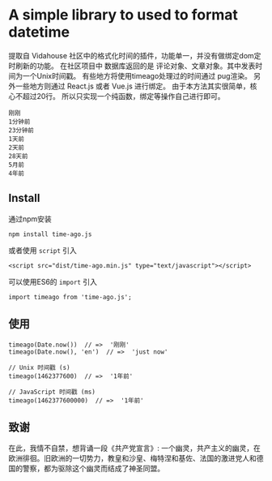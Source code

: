 # A simple library to used to format datetime

提取自 Vidahouse 社区中的格式化时间的插件，功能单一，并没有做绑定dom定时刷新的功能。
在社区项目中 数据库返回的是 评论对象、文章对象。其中发表时间为一个Unix时间戳。
有些地方将使用timeago处理过的时间通过 pug渲染。
另外一些地方则通过 React.js 或者 Vue.js 进行绑定。
由于本方法其实很简单，核心不超过20行。
所以只实现一个纯函数，绑定等操作自己进行即可。

    刚刚
    1分钟前
    23分钟前
    1天前
    2天前
    28天前
    5月前
    4年前


## Install

通过npm安装

    npm install time-ago.js
    
或者使用 `script` 引入    
    
    <script src="dist/time-ago.min.js" type="text/javascript"></script>
    
可以使用ES6的 `import` 引入
    
    import timeago from 'time-ago.js';
    
## 使用
    
    timeago(Date.now())  // =>  '刚刚'
    timeago(Date.now(), 'en')  // =>  'just now'
    
    // Unix 时间戳 (s)
    timeago(1462377600)  // =>  '1年前'
    
    // JavaScript 时间戳 (ms)
    timeago(1462377600000)  // =>  '1年前'
  
  
  ## 致谢 
  
  在此，我情不自禁，想背诵一段《共产党宣言》:
  一个幽灵，共产主义的幽灵，在欧洲徘徊。旧欧洲的一切势力，教皇和沙皇、梅特涅和基佐、法国的激进党人和德国的警察，都为驱除这个幽灵而结成了神圣同盟。
